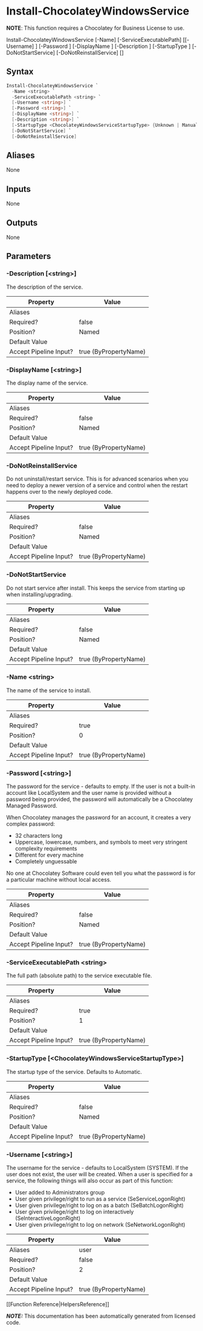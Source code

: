 ﻿# Install-ChocolateyWindowsService

**NOTE**: This function requires a Chocolatey for Business License to use.


Install-ChocolateyWindowsService [-Name] <string> [-ServiceExecutablePath] <string> [[-Username] <string>] [-Password <string>] [-DisplayName <string>] [-Description <string>] [-StartupType <ChocolateyWindowsServiceStartupType>] [-DoNotStartService] [-DoNotReinstallService]  [<CommonParameters>]


## Syntax

~~~powershell
Install-ChocolateyWindowsService `
  -Name <string> `
  -ServiceExecutablePath <string> `
  [-Username <string>] `
  [-Password <string>] `
  [-DisplayName <string>] `
  [-Description <string>] `
  [-StartupType <ChocolateyWindowsServiceStartupType> {Unknown | Manual | Automatic | Disabled}] `
  [-DoNotStartService] `
  [-DoNotReinstallService]
~~~



## Aliases

None

## Inputs

None

## Outputs

None

## Parameters

###  -Description [&lt;string&gt;]
The description of the service.


Property               | Value
---------------------- | ---------------------
Aliases                | 
Required?              | false
Position?              | Named
Default Value          | 
Accept Pipeline Input? | true (ByPropertyName)
 
###  -DisplayName [&lt;string&gt;]
The display name of the service.


Property               | Value
---------------------- | ---------------------
Aliases                | 
Required?              | false
Position?              | Named
Default Value          | 
Accept Pipeline Input? | true (ByPropertyName)
 
###  -DoNotReinstallService
Do not uninstall/restart service. This is for advanced scenarios when you need 
to deploy a newer version of a service and control when the restart happens over
to the newly deployed code.


Property               | Value
---------------------- | ---------------------
Aliases                | 
Required?              | false
Position?              | Named
Default Value          | 
Accept Pipeline Input? | true (ByPropertyName)
 
###  -DoNotStartService
Do not start service after install. This keeps the service from starting up when
installing/upgrading.


Property               | Value
---------------------- | ---------------------
Aliases                | 
Required?              | false
Position?              | Named
Default Value          | 
Accept Pipeline Input? | true (ByPropertyName)
 
###  -Name &lt;string&gt;
The name of the service to install.


Property               | Value
---------------------- | ---------------------
Aliases                | 
Required?              | true
Position?              | 0
Default Value          | 
Accept Pipeline Input? | true (ByPropertyName)
 
###  -Password [&lt;string&gt;]

The password for the service - defaults to empty. If the user is not a built-in 
account like LocalSystem and the user name is provided without a password being
provided, the password will automatically be a Chocolatey Managed Password.

When Chocolatey manages the password for an account, it creates a very complex 
password:

* 32 characters long
* Uppercase, lowercase, numbers, and symbols to meet very stringent complexity 
  requirements
* Different for every machine
* Completely unguessable

No one at Chocolatey Software could even tell you what the password is for a 
particular machine without local access.


Property               | Value
---------------------- | ---------------------
Aliases                | 
Required?              | false
Position?              | Named
Default Value          | 
Accept Pipeline Input? | true (ByPropertyName)
 
###  -ServiceExecutablePath &lt;string&gt;
The full path (absolute path) to the service executable file.


Property               | Value
---------------------- | ---------------------
Aliases                | 
Required?              | true
Position?              | 1
Default Value          | 
Accept Pipeline Input? | true (ByPropertyName)
 
###  -StartupType [&lt;ChocolateyWindowsServiceStartupType&gt;]
The startup type of the service. Defaults to Automatic.


Property               | Value
---------------------- | ---------------------
Aliases                | 
Required?              | false
Position?              | Named
Default Value          | 
Accept Pipeline Input? | true (ByPropertyName)
 
###  -Username [&lt;string&gt;]
The username for the service - defaults to LocalSystem (SYSTEM). If the user 
does not exist, the user will be created. When a user is specified for a 
service, the following things will also occur as part of this function:

* User added to Administrators group
* User given privilege/right to run as a service (SeServiceLogonRight)
* User given privilege/right to log on as a batch (SeBatchLogonRight)
* User given privilege/right to log on interactively (SeInteractiveLogonRight)
* User given privilege/right to log on network (SeNetworkLogonRight)



Property               | Value
---------------------- | ---------------------
Aliases                | user
Required?              | false
Position?              | 2
Default Value          | 
Accept Pipeline Input? | true (ByPropertyName)
 



[[Function Reference|HelpersReference]]

***NOTE:*** This documentation has been automatically generated from licensed code.
